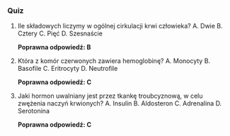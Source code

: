  ### Quiz

1. Ile składowych liczymy w ogólnej cirkulacji krwi człowieka?
A. Dwie
B. Cztery
C. Pięć
D. Szesnaście

   **Poprawna odpowiedź: B**

2. Która z komór czerwonych zawiera hemoglobinę?
A. Monocyty
B. Basofile
C. Eritrocyty
D. Neutrofile

   **Poprawna odpowiedź: C**

3. Jaki hormon uwalniany jest przez tkankę troubcyznową, w celu zwężenia naczyń krwionych?
A. Insulin
B. Aldosteron
C. Adrenalina
D. Serotonina

   **Poprawna odpowiedź: C**
